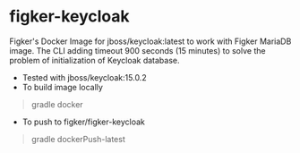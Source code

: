 # figker-keycloak
Figker's Docker Image for jboss/keycloak:latest to work with Figker MariaDB image. The CLI adding timeout 900 seconds (15 minutes) to solve the problem of initialization of Keycloak database.

* Tested with jboss/keycloak:15.0.2
* To build image locally
> gradle docker

* To push to figker/figker-keycloak
> gradle dockerPush-latest